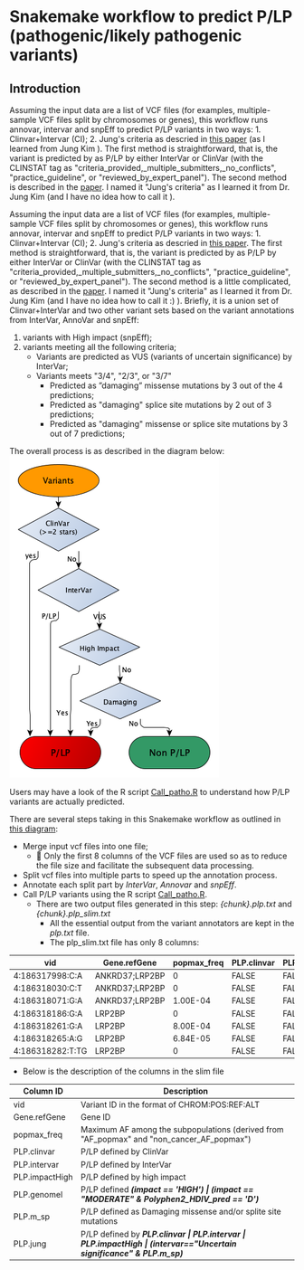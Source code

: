 # Snakemake workflow to predict P/LP (pathogenic/likely pathogenic variants)

## Introduction 

Assuming the input data are a list of VCF files (for examples, multiple-sample VCF files split by chromosomes or genes), this workflow runs annovar, intervar and snpEff to predict P/LP variants in two ways: 1. Clinvar+Intervar (CI); 2. Jung's criteria as descried in [this paper](https://doi.org/10.1016/j.cancergen.2020.10.002) (as I learned from Jung Kim  ). The first method is straightforward, that is, the variant is predicted by as P/LP by either InterVar or ClinVar (with the CLINSTAT tag as "criteria_provided,_multiple_submitters,_no_conflicts",  "practice_guideline",  or "reviewed_by_expert_panel").  The second method is described in the [paper](https://doi.org/10.1016/j.cancergen.2020.10.002).  I named it "Jung's criteria" as I learned it from Dr. Jung Kim (and I have no idea how to call it ).  

Assuming the input data are a list of VCF files (for examples, multiple-sample VCF files split by chromosomes or genes), this workflow runs annovar, intervar and snpEff to predict P/LP variants in two ways: 1. Clinvar+Intervar (CI); 2. Jung's criteria as descried in [this paper](https://doi.org/10.1016/j.cancergen.2020.10.002). The first method is straightforward, that is, the variant is predicted by as P/LP by either InterVar or ClinVar (with the CLINSTAT tag as "criteria_provided,_multiple_submitters,_no_conflicts", "practice_guideline", or "reviewed_by_expert_panel").  The second method is a little complicated, as described in the [paper](https://doi.org/10.1016/j.cancergen.2020.10.002).  I named it "Jung's criteria" as I learned it from Dr. Jung Kim (and I have no idea how to call it :) ).  Briefly, it is a union set of Clinvar+InterVar and two other variant sets based on the variant annotations from InterVar, AnnoVar and snpEff:
1. variants with High impact (snpEff);
2. variants meeting all the following criteria;
   + Variants are predicted as VUS (variants of uncertain significance) by InterVar;
   + Variants meets "3/4", "2/3", or "3/7"
     + Predicted as ”damaging” missense mutations by 3 out of the 4 predictions;
     + Predicted as "damaging" splice site mutations by 2 out of 3 predictions;
     + Predicted as "damaging" missense or splice site mutations by 3 out of 7 predictions;
  
The overall process is as described in the diagram below: 
![](images/pathogenic_identificatioin.png)

Users may have a look of the R script [Call_patho.R]( workflow/scripts/Call_patho.R) to understand how P/LP variants are actually predicted.


There are several steps taking in this Snakemake workflow as outlined in [this diagram](./workflows/plp_dag_expand.pdf):
+ Merge input vcf files into one file; 
  + :bookmark: Only the first 8 columns of the VCF files are used so as to reduce the file size and facilitate the subsequent data processing.
+ Split vcf files into multiple parts to speed up the annotation process.  
+ Annotate each split part by *InterVar*, *Annovar* and *snpEff*.
+ Call P/LP variants using the R script [Call_patho.R]( workflow/scripts/Call_patho.R).
  + There are two output files generated in this step: *{chunk}.plp.txt* and *{chunk}.plp_slim.txt*
    +  All the essential  output from the variant annotators are kept in the *plp.txt* file.
    +  The plp_slim.txt file has only 8 columns:
    

| vid              | Gene.refGene   | popmax_freq | PLP.clinvar | PLP.intervar | PLP.impactHigh | PLP.genomel | PLP.m_sp | PLP.jung |
| ---------------- | -------------- | ----------- | ----------- | ------------ | -------------- | ----------- | -------- | -------- |
| 4:186317998:C:A  | ANKRD37;LRP2BP | 0           | FALSE       | FALSE        | FALSE          | FALSE       | FALSE    | FALSE    |
| 4:186318030:C:T  | ANKRD37;LRP2BP | 0           | FALSE       | FALSE        | FALSE          | FALSE       | FALSE    | FALSE    |
| 4:186318071:G:A  | ANKRD37;LRP2BP | 1.00E-04    | FALSE       | FALSE        | FALSE          | FALSE       | FALSE    | FALSE    |
| 4:186318186:G:A  | LRP2BP         | 0           | FALSE       | FALSE        | FALSE          | FALSE       | FALSE    | FALSE    |
| 4:186318261:G:A  | LRP2BP         | 8.00E-04    | FALSE       | FALSE        | FALSE          | FALSE       | FALSE    | FALSE    |
| 4:186318265:A:G  | LRP2BP         | 6.84E-05    | FALSE       | FALSE        | FALSE          | FALSE       | FALSE    | FALSE    |
| 4:186318282:T:TG | LRP2BP         | 0           | FALSE       | FALSE        | FALSE          | FALSE       | FALSE    | FALSE    |


+ Below is the description of the columns in the slim file

| Column ID      | Description                                                                                                      |
| -------------- | ---------------------------------------------------------------------------------------------------------------- |
| vid            | Variant ID in the format of CHROM:POS:REF:ALT                                                                    |
| Gene.refGene   | Gene ID                                                                                                          |
| popmax_freq    | Maximum AF among the subpopulations (derived from "AF_popmax" and "non_cancer_AF_popmax")                        |
| PLP.clinvar    | P/LP defined by ClinVar                                                                                          |
| PLP.intervar   | P/LP defined by InterVar                                                                                         |
| PLP.impactHigh | P/LP defined by high impact                                                                                      |
| PLP.genomel    | P/LP defined ***(impact == 'HIGH') \| (impact == "MODERATE" & Polyphen2_HDIV_pred == 'D')***                           |
| PLP.m_sp       | P/LP defined as Damaging missense and/or splite site mutations                                                   |
| PLP.jung       | P/LP defined by ***PLP.clinvar \| PLP.intervar \| PLP.impactHigh \| (intervar=="Uncertain significance" & PLP.m_sp)*** |